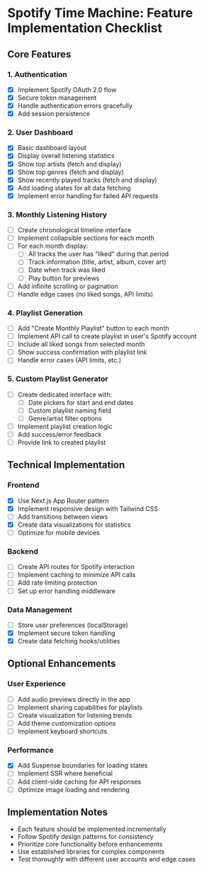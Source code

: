 # Spotify Time Machine: Feature Implementation Checklist

## Core Features

### 1. Authentication
- [x] Implement Spotify OAuth 2.0 flow
- [x] Secure token management
- [x] Handle authentication errors gracefully
- [x] Add session persistence

### 2. User Dashboard
- [x] Basic dashboard layout
- [x] Display overall listening statistics
- [x] Show top artists (fetch and display)
- [x] Show top genres (fetch and display)
- [x] Show recently played tracks (fetch and display)
- [x] Add loading states for all data fetching
- [x] Implement error handling for failed API requests

### 3. Monthly Listening History
- [ ] Create chronological timeline interface
- [ ] Implement collapsible sections for each month
- [ ] For each month display:
  - [ ] All tracks the user has "liked" during that period
  - [ ] Track information (title, artist, album, cover art)
  - [ ] Date when track was liked
  - [ ] Play button for previews
- [ ] Add infinite scrolling or pagination
- [ ] Handle edge cases (no liked songs, API limits)

### 4. Playlist Generation
- [ ] Add "Create Monthly Playlist" button to each month
- [ ] Implement API call to create playlist in user's Spotify account
- [ ] Include all liked songs from selected month
- [ ] Show success confirmation with playlist link
- [ ] Handle error cases (API limits, etc.)

### 5. Custom Playlist Generator
- [ ] Create dedicated interface with:
  - [ ] Date pickers for start and end dates
  - [ ] Custom playlist naming field
  - [ ] Genre/artist filter options
- [ ] Implement playlist creation logic
- [ ] Add success/error feedback
- [ ] Provide link to created playlist

## Technical Implementation

### Frontend
- [x] Use Next.js App Router pattern
- [x] Implement responsive design with Tailwind CSS
- [ ] Add transitions between views
- [x] Create data visualizations for statistics
- [ ] Optimize for mobile devices

### Backend
- [ ] Create API routes for Spotify interaction
- [ ] Implement caching to minimize API calls
- [ ] Add rate limiting protection
- [ ] Set up error handling middleware

### Data Management
- [ ] Store user preferences (localStorage)
- [x] Implement secure token handling
- [x] Create data fetching hooks/utilities

## Optional Enhancements

### User Experience
- [ ] Add audio previews directly in the app
- [ ] Implement sharing capabilities for playlists
- [ ] Create visualization for listening trends
- [ ] Add theme customization options
- [ ] Implement keyboard shortcuts

### Performance
- [x] Add Suspense boundaries for loading states
- [ ] Implement SSR where beneficial
- [ ] Add client-side caching for API responses
- [ ] Optimize image loading and rendering

## Implementation Notes

- Each feature should be implemented incrementally
- Follow Spotify design patterns for consistency
- Prioritize core functionality before enhancements
- Use established libraries for complex components
- Test thoroughly with different user accounts and edge cases